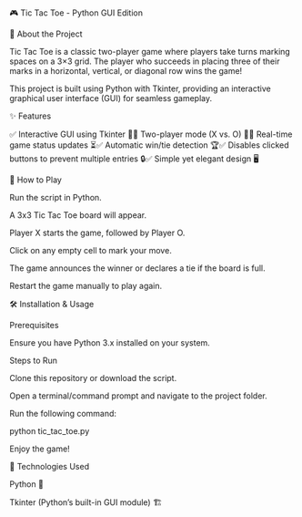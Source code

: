 🎮 Tic Tac Toe - Python GUI Edition

📝 About the Project

Tic Tac Toe is a classic two-player game where players take turns marking spaces on a 3×3 grid. The player who succeeds in placing three of their marks in a horizontal, vertical, or diagonal row wins the game!

This project is built using Python with Tkinter, providing an interactive graphical user interface (GUI) for seamless gameplay.

✨ Features

✅ Interactive GUI using Tkinter 🎨✅ Two-player mode (X vs. O) 🤝✅ Real-time game status updates ⏳✅ Automatic win/tie detection 🏆✅ Disables clicked buttons to prevent multiple entries 🔒✅ Simple yet elegant design 🖥️

🚀 How to Play

Run the script in Python.

A 3x3 Tic Tac Toe board will appear.

Player X starts the game, followed by Player O.

Click on any empty cell to mark your move.

The game announces the winner or declares a tie if the board is full.

Restart the game manually to play again.

🛠️ Installation & Usage

Prerequisites

Ensure you have Python 3.x installed on your system.

Steps to Run

Clone this repository or download the script.

Open a terminal/command prompt and navigate to the project folder.

Run the following command:

python tic_tac_toe.py

Enjoy the game!


🔗 Technologies Used

Python 🐍

Tkinter (Python’s built-in GUI module) 🏗️
